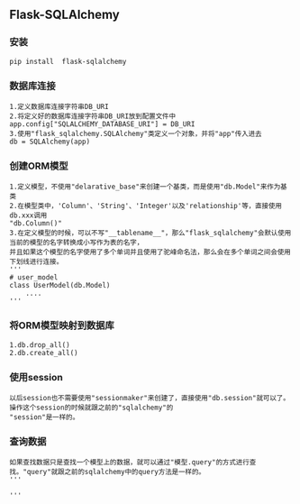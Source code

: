 ## Flask-SQLAlchemy

### 安装

```
pip install  flask-sqlalchemy
```

### 数据库连接

```
1.定义数据库连接字符串DB_URI
2.将定义好的数据库连接字符串DB_URI放到配置文件中
app.config["SQLALCHEMY_DATABASE_URI"] = DB_URI
3.使用"flask_sqlalchemy.SQLAlchemy"类定义一个对象，并将"app"传入进去
db = SQLAlchemy(app)
```

### 创建ORM模型

```
1.定义模型，不使用"delarative_base"来创建一个基类，而是使用"db.Model"来作为基类
2.在模型类中，'Column'、'String'、'Integer'以及'relationship'等，直接使用db.xxx调用
"db.Column()"
3.在定义模型的时候，可以不写"__tablename__"，那么"flask_sqlalchemy"会默认使用当前的模型的名字转换成小写作为表的名字，
并且如果这个模型的名字使用了多个单词并且使用了驼峰命名法，那么会在多个单词之间会使用下划线进行连接。
'''
# user_model
class UserModel(db.Model)
    ....
'''
```

### 将ORM模型映射到数据库

```
1.db.drop_all()
2.db.create_all()
```

### 使用session

```
以后session也不需要使用"sessionmaker"来创建了，直接使用"db.session"就可以了。操作这个session的时候就跟之前的"sqlalchemy"的
"session"是一样的。
```

### 查询数据

```
如果查找数据只是查找一个模型上的数据，就可以通过"模型.query"的方式进行查找。"query"就跟之前的sqlalchemy中的query方法是一样的。
'''

'''
```



